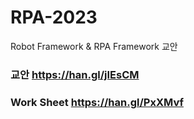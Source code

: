 # RPA-2023
Robot Framework & RPA Framework 교안

### 교안		https://han.gl/jIEsCM
### Work Sheet		https://han.gl/PxXMvf
